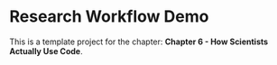 # Research Workflow Demo

This is a template project for the chapter: **Chapter 6 - How Scientists Actually Use Code**.
